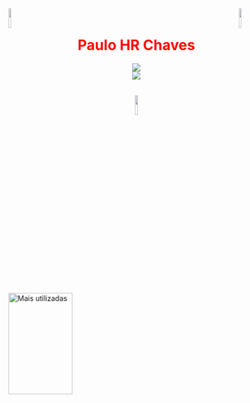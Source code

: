 <img align="left" src="https://blueprinteventsja.com/wp-content/uploads/2019/11/gif-bounce-arrow-2.gif" width="10%" style="display:inline;"><img align="right" src="https://blueprinteventsja.com/wp-content/uploads/2019/11/gif-bounce-arrow-2.gif" width="10%" style="display:inline;">
<br>
<h1 align="center" style="color:#FF0000;">Paulo HR Chaves</h1>
<p align="center">
    <img src="https://readme-typing-svg.herokuapp.com/?lines=Hello!;Welcome+to+my+profile!&font=Fira%20Code&color=2291E5&center=true&width=300&height=70">
    <br>
    <img src="https://readme-typing-svg.herokuapp.com/?lines=Olá!;Bem-vindo+ao+meu+perfil!&font=Fira%20Code&color=12F70C&center=true&width=300&height=70">
</p>
<br>
<div align="center">
    <img src="https://upload.wikimedia.org/wikipedia/commons/a/ad/YouTube_loading_symbol_3_%28transparent%29.gif" width="10%" style="display:inline;">
</div>

<div style="display: inline_block">
    <img width="50%" height="200px" src="https://github-readme-stats.vercel.app/api/top-langs/?username=PauloHRChaves&layout=compact&hide_border=true&title_color=FFFFFF&text_color=B0C4DE&bg_color=000000" alt="Mais utilizadas"/>
</div>
<br>
<h1></h1>
<!--
<div style="display: inline_block" align="center">
    <img align="center" alt="Docker" src="https://img.shields.io/badge/Docker-2CA5E0?style=for-the-badge&logo=docker&logoColor=white">
    <img align="center" alt="Python" src="https://img.shields.io/badge/Python-0a516d?style=for-the-badge&logo=python&logoColor=white">
    <img align="center" alt="HTML5" src="https://img.shields.io/badge/HTML5-E34F26?style=for-the-badge&logo=html5&logoColor=white">
    <img align="center" alt="CSS3" src="https://img.shields.io/badge/CSS3-1572B6?style=for-the-badge&logo=css&logoColor=white">
    <img align="center"  alt="Javascript" src="https://img.shields.io/badge/-JavaScript-333333?style=for-the-badge&logo=javascript&logoColor=white">
</div>
<br>-->
